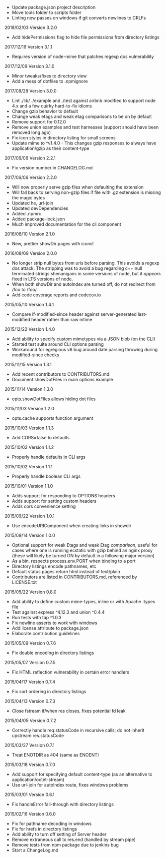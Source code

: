 - Update package.json project description
- Move tools folder to scripts folder
- Linting now passes on windows if git converts newlines to CRLFs

2018/02/03 Version 3.2.0
- Add hidePermissions flag to hide file permissions from directory listings

2017/12/16 Version 3.1.1
- Requires version of node-mime that patches regexp dos vulnerability

2017/12/09 Version 3.1.0
- Minor tweaks/fixes to directory view
- Add a mess of dotfiles to .npmignore

2017/08/28 Version 3.0.0
- Lint ./lib/ ./example and ./test  against airbnb modified to support node 4.x
  and a few quirky hard-to-fix idioms
- Change gzip behavior to default
- Change weak etags and weak etag comparisons to be on by default
- Remove support for 0.12.0
- Remove union examples and test harnesses (support should have been removed
  long ago)
- Fix icon styles in directory listing for small screens
- Update mime to ^v1.4.0 - This changes gzip responses to always have application/gzip as their content-type

2017/06/06 Version 2.2.1
- Fix version number in CHANGELOG.md

2017/06/06 Version 2.2.0
- Will now properly serve gzip files when defaulting the extension
- Will fall back to serving non-gzip files if file with .gz extension is
  missing the magic bytes
- Updated he, url-join
- Updated devDependencies
- Added .npmrc
- Added package-lock.json
- Much improved documentation for the cli component

2016/08/10 Version 2.1.0
- New, prettier showDir pages with icons!

2016/08/09 Version 2.0.0
- No longer strip null bytes from uris before parsing. This avoids a regexp dos
  attack. The stripping was to avoid a bug regarding c++ null terminated
  strings shenanigans in some versions of node, but it *appears* fixed in LTS
  versions of node.
- When both showDir and autoIndex are turned off, do not redirect from /foo to
  /foo/.
- Add code coverage reports and codecov.io

2015/05/10 Version 1.4.1
- Compare if-modified-since header against server-generated last-modified
  header rather than raw mtime

2015/12/22 Version 1.4.0
- Add ability to specify custom mimetypes via a JSON blob (on the CLI)
- Started test suite around CLI options parsing
- Workaround for egregious v8 bug around date parsing throwing during
  modified-since checks

2015/11/15 Version 1.3.1
- Add recent contributors to CONTRIBUTORS.md
- Document showDotFiles in main options example

2015/11/14 Version 1.3.0
- opts.showDotFiles allows hiding dot files

2015/11/03 Version 1.2.0
- opts.cache supports function argument

2015/10/03 Version 1.1.3
- Add CORS=false to defaults

2015/10/02 Version 1.1.2
- Properly handle defaults in CLI args

2015/10/02 Version 1.1.1
- Properly handle boolean CLI args

2015/10/01 Version 1.1.0
- Adds support for responding to OPTIONS headers
- Adds support for setting custom headers
- Adds cors convenience setting

2015/09/22 Version 1.0.1
- Use encodeURIComponent when creating links in showdir

2015/09/14 Version 1.0.0
- Optional support for weak Etags and weak Etag *comparison*, useful for cases
  where one is running ecstatic with gzip behind an nginx proxy (these will
  likely be turned ON by default in a following major version)
- As a bin, respects process.env.PORT when binding to a port
- Directory listings encode pathnames, etc
- Default status pages return html instead of text/plain
- Contributors are listed in CONTRIBUTORS.md, referenced by LICENSE.txt

2015/05/22 Version 0.8.0
- Add ability to define custom mime-types, inline or with Apache .types file
- Test against express ^4.12.3 and union ^0.4.4
- Run tests with tap ^1.0.3
- Fix newline asserts to work with windows
- Add license attribute to package.json
- Elaborate contribution guidelines

2015/05/09 Version 0.7.6
- Fix double encoding in directory listings

2015/05/07 Version 0.7.5
- Fix HTML reflection vulnerability in certain error handlers

2015/04/17 Version 0.7.4
- Fix sort ordering in directory listings

2015/04/13 Version 0.7.3
- Close fstream if/when res closes, fixes potential fd leak

2015/04/05 Version 0.7.2
- Correctly handle req.statusCode in recursive calls; do not inherit upstream res.statusCode

2015/03/27 Version 0.7.1
- Treat ENOTDIR as 404 (same as ENOENT)

2015/03/18 Version 0.7.0
- Add support for specifying default content-type (as an alternative to application/octet-stream)
- Use url-join for autoIndex route, fixes windows problems

2015/03/01 Version 0.6.1
- Fix handleError fall-through with directory listings

2015/02/16 Version 0.6.0
- Fix for pathname decoding in windows
- Fix for hrefs in directory listings
- Add ability to turn off setting of Server header
- Remove extraneous call to res.end (handled by stream pipe)
- Remove tests from npm package due to jenkins bug
- Start a ChangeLog.md
